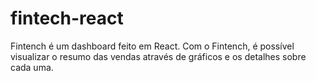 # fintech-react

Fintench é um dashboard feito em React. Com o Fintench, é possível visualizar o resumo das vendas através de gráficos e os detalhes sobre cada uma.
